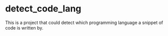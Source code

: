detect_code_lang
================

This is a project that could detect which programming language a snippet of code is written by.
